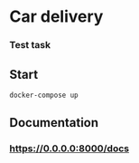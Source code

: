 # Car delivery
### Test task
## Start
```
docker-compose up
```
## Documentation
### https://0.0.0.0:8000/docs
